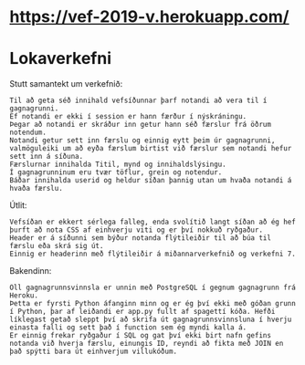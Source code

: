 # https://vef-2019-v.herokuapp.com/

# Lokaverkefni
Stutt samantekt um verkefnið:

    Til að geta séð innihald vefsíðunnar þarf notandi að vera til í gagnagrunni.
    Ef notandi er ekki í session er hann færður í nýskráningu.
    Þegar að notandi er skráður inn getur hann séð færslur frá öðrum notendum.
    Notandi getur sett inn færslu og einnig eytt þeim úr gagnagrunni, valmöguleiki um að eyða færslum birtist við færslur sem notandi hefur sett inn á síðuna.
    Færslurnar innihalda Titil, mynd og innihaldslýsingu.
    Í gagnagrunninum eru tvær töflur, grein og notendur.
    Báðar innihalda userid og heldur síðan þannig utan um hvaða notandi á hvaða færslu.
  
Útlit:

    Vefsíðan er ekkert sérlega falleg, enda svolítið langt síðan að ég hef þurft að nota CSS af einhverju viti og er því nokkuð ryðgaður.
    Header er á síðunni sem býður notanda flýtileiðir til að búa til færslu eða skrá sig út.
    Einnig er headerinn með flýtileiðir á miðannarverkefnið og verkefni 7.
  
Bakendinn:

    Öll gagnagrunnsvinnsla er unnin með PostgreSQL í gegnum gagnagrunn frá Heroku.
    Þetta er fyrsti Python áfanginn minn og er ég því ekki með góðan grunn í Python, þar af leiðandi er app.py fullt af spagettí kóða. Hefði líklegast getað sleppt því að skrifa út gagnagrunnsvinnsluna í hverju einasta falli og sett það í function sem ég myndi kalla á.
    Er einnig frekar ryðgaður í SQL og gat því ekki birt nafn gefins notanda við hverja færslu, einungis ID, reyndi að fikta með JOIN en það spýtti bara út einhverjum villukóðum.
